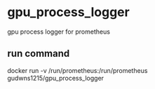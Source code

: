 # gpu_process_logger
gpu process logger for prometheus

## run command
docker run -v /run/prometheus:/run/prometheus gudwns1215/gpu_process_logger